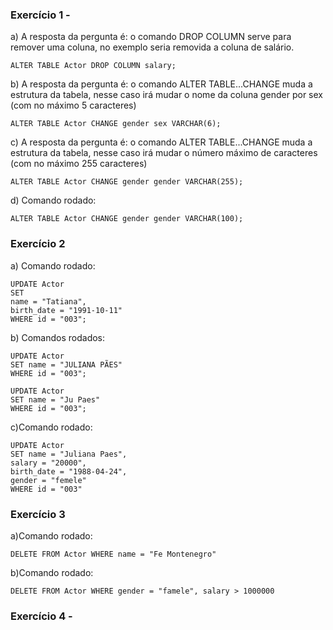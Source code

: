 ### Exercício 1 -

a) A resposta da pergunta é: o comando DROP COLUMN serve para remover uma coluna, no exemplo seria removida a coluna de salário.

```
ALTER TABLE Actor DROP COLUMN salary;
```

b) A resposta da pergunta é: o comando ALTER TABLE...CHANGE muda a estrutura da tabela, nesse caso irá mudar o nome da coluna gender por sex (com no máximo 5 caracteres)

```
ALTER TABLE Actor CHANGE gender sex VARCHAR(6);
```

c) A resposta da pergunta é: o comando ALTER TABLE...CHANGE muda a estrutura da tabela, nesse caso irá mudar o número máximo de caracteres (com no máximo 255 caracteres)

```
ALTER TABLE Actor CHANGE gender gender VARCHAR(255);
```

d) Comando rodado:

```
ALTER TABLE Actor CHANGE gender gender VARCHAR(100);
```

### Exercício 2

a) Comando rodado:

```
UPDATE Actor
SET
name = "Tatiana",
birth_date = "1991-10-11"
WHERE id = "003";
```

b) Comandos rodados:

```
UPDATE Actor
SET name = "JULIANA PÃES"
WHERE id = "003";
```

```
UPDATE Actor
SET name = "Ju Paes"
WHERE id = "003";
```

c)Comando rodado:

```
UPDATE Actor
SET name = "Juliana Paes",
salary = "20000",
birth_date = "1988-04-24",
gender = "femele"
WHERE id = "003"
```

### Exercício 3

a)Comando rodado:

```
DELETE FROM Actor WHERE name = "Fe Montenegro"
```

b)Comando rodado:

```
DELETE FROM Actor WHERE gender = "famele", salary > 1000000
```

### Exercício 4 -
